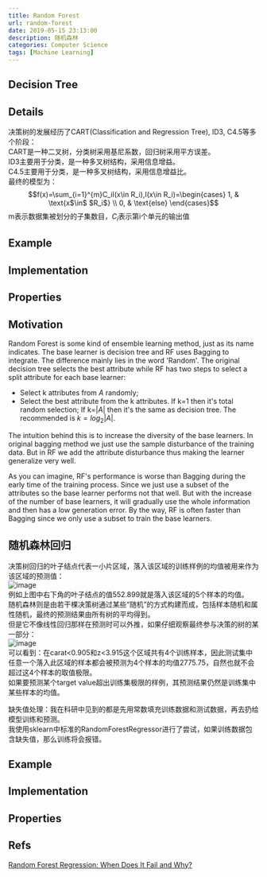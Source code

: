 ```yaml
---
title: Random Forest
url: random-forest
date: 2019-05-15 23:13:00
description: 随机森林
categories: Computer Science
tags: [Machine Learning]
---
```


## Decision Tree
## Details
决策树的发展经历了CART(Classification and Regression Tree), ID3, C4.5等多个阶段：  
CART是一种二叉树，分类树采用基尼系数，回归树采用平方误差。  
ID3主要用于分类，是一种多叉树结构，采用信息增益。  
C4.5主要用于分类，是一种多叉树结构，采用信息增益比。  
最终的模型为：
$$f(x)=\sum_{i=1}^{m}C_iI(x\in R_i),I(x\in R_i)=\begin{cases}
1, & \text{x$\in$ $R_i$}  \\
0, & \text{else}
\end{cases}$$
m表示数据集被划分的子集数目，$C_i$表示第i个单元的输出值
## Example
## Implementation
## Properties



## Motivation
Random Forest is some kind of ensemble learning method, just as its name indicates. The base learner is decision tree and RF uses Bagging to integrate. The difference mainly lies in the word 'Random'. The original decision tree selects the best attribute while RF has two steps to select a split attribute for each base learner:

 - Select k attributes from $A$ randomly;
 - Select the best attribute from the k attributes. If k=1 then it's total random selection; If k=$|A|$ then it's the same as decision tree. The recommended is $k=log_2|A|$.

The intuition behind this is to increase the diversity of the base learners. In original bagging method we just use the sample disturbance of the training data. But in RF we add the attribute disturbance thus making the learner generalize very well.

As you can imagine, RF's performance is worse than Bagging during the early time of the training process. Since we just use a subset of the attributes so the base learner performs not that well. But with the increase of the number of base learners, it will gradually use the whole information and then has a low generation error. By the way, RF is often faster than Bagging since we only use a subset to train the base learners.

## 随机森林回归
决策树回归的叶子结点代表一小片区域，落入该区域的训练样例的均值被用来作为该区域的预测值：  
![image](https://img2020.cnblogs.com/blog/1260581/202111/1260581-20211102104210878-1445042394.png)  
例如上图中右下角的叶子结点的值552.899就是落入该区域的5个样本的均值。  
随机森林则是由若干棵决策树通过某些“随机”的方式构建而成，包括样本随机和属性随机，最终的预测结果由所有树的平均得到。  
但是它不像线性回归那样在预测时可以外推，如果仔细观察最终参与决策的树的某一部分：  
![image](https://img2020.cnblogs.com/blog/1260581/202111/1260581-20211102105550016-162430821.png)  
可以看到：在carat<0.905和z<3.915这个区域共有4个训练样本，因此测试集中任意一个落入此区域的样本都会被预测为4个样本的均值2775.75，自然也就不会超过这4个样本的取值极限。  
如果要预测某个target value超出训练集极限的样例，其预测结果仍然是训练集中某些样本的均值。

缺失值处理：我在科研中见到的都是先用常数填充训练数据和测试数据，再去扔给模型训练和预测。  
我使用sklearn中标准的RandomForestRegressor进行了尝试，如果训练数据包含缺失值，那么训练将会报错。
## Example
## Implementation
## Properties
## Refs
[Random Forest Regression: When Does It Fail and Why?](https://neptune.ai/blog/random-forest-regression-when-does-it-fail-and-why)